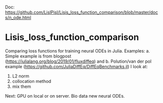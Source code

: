 Doc: https://github.com/LislPisl/Lisis_loss_function_comparison/blob/master/docs/n_ode.html

# Lisis_loss_function_comparison
Comparing loss functions for training neural ODEs in Julia.
Examples: a. Simple example is from blogpost (https://julialang.org/blog/2019/01/fluxdiffeq) and b. Polution/van der pol example (https://github.com/JuliaDiffEq/DiffEqBenchmarks.jl) 
I look at:
  1. L2 norm
  2. collocation method
  3. mix them
  
Next: GPU on local or on server. Bio data new neural ODEs.
